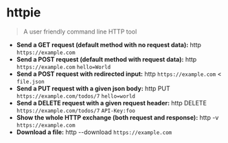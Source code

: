 # httpie
> A user friendly command line HTTP tool
- **Send a GET request (default method with no request data):**
http `https://example.com`
- **Send a POST request (default method with request data):**
http `https://example.com` `hello=World`
- **Send a POST request with redirected input:**
http `https://example.com` < `file.json`
- **Send a PUT request with a given json body:**
http PUT `https://example.com/todos/7` `hello=world`
- **Send a DELETE request with a given request header:**
http DELETE `https://example.com/todos/7` `API-Key:foo`
- **Show the whole HTTP exchange (both request and response):**
http -v `https://example.com`
- **Download a file:**
http --download `https://example.com`
